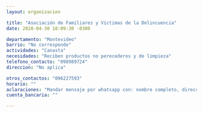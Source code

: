 ```yaml
---
layout: organizacion

title: "Asociación de Familiares y Víctimas de la Delincuencia"
date: 2020-04-30 18:09:30 -0300

departamento: "Montevideo"
barrio: "No corresponde"
actividades: "Canasta"
necesidades: "Reciben productos no perecederos y de limpieza"
telefono_contacto: "098989724"
direccion: "No aplica"

otros_contactos: "096227593"
horario: ""
aclaraciones: "Mandar mensaje por whatsapp con: nombre completo, dirección, barrio, donación a realizar, días y horarios a retirar."
cuenta_bancaria: ""

---
```

